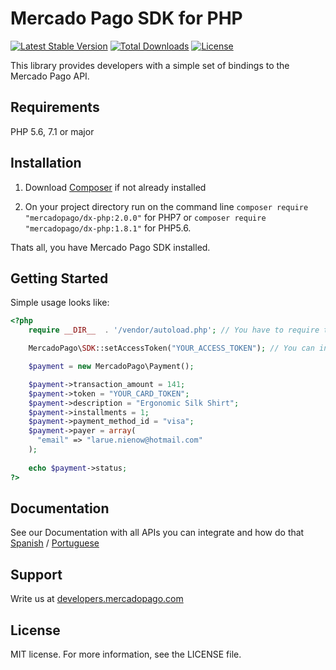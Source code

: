 # Mercado Pago SDK for PHP

[![Latest Stable Version](https://poser.pugx.org/mercadopago/dx-php/v/stable)](https://packagist.org/packages/mercadopago/dx-php)
[![Total Downloads](https://poser.pugx.org/mercadopago/dx-php/downloads)](https://packagist.org/packages/mercadopago/dx-php)
[![License](https://poser.pugx.org/mercadopago/dx-php/license)](https://packagist.org/packages/mercadopago/dx-php)

This library provides developers with a simple set of bindings to the Mercado Pago API.

## Requirements

PHP 5.6, 7.1 or major

## Installation 

1. Download [Composer](https://getcomposer.org/doc/00-intro.md) if not already installed

2. On your project directory run on the command line
`composer require "mercadopago/dx-php:2.0.0"` for PHP7 or `composer require "mercadopago/dx-php:1.8.1"` for PHP5.6.

Thats all, you have Mercado Pago SDK installed.

## Getting Started
  
  Simple usage looks like:
  
```php
<?php
    require __DIR__  . '/vendor/autoload.php'; // You have to require the library from your Composer vendor folder

    MercadoPago\SDK::setAccessToken("YOUR_ACCESS_TOKEN"); // You can inform your Production or SandBox AccessToken

    $payment = new MercadoPago\Payment();

    $payment->transaction_amount = 141;
    $payment->token = "YOUR_CARD_TOKEN";
    $payment->description = "Ergonomic Silk Shirt";
    $payment->installments = 1;
    $payment->payment_method_id = "visa";
    $payment->payer = array(
      "email" => "larue.nienow@hotmail.com"
    );
 
    echo $payment->status;
?>
```

## Documentation 

See our Documentation with all APIs you can integrate and how do that [Spanish](https://www.mercadopago.com.ar/developers/es/guides/payments/api/introduction/) / [Portuguese](https://www.mercadopago.com.br/developers/pt/guides/payments/api/introduction/)

## Support 

Write us at [developers.mercadopago.com](https://developers.mercadopago.com)

## License 

MIT license. For more information, see the LICENSE file.
